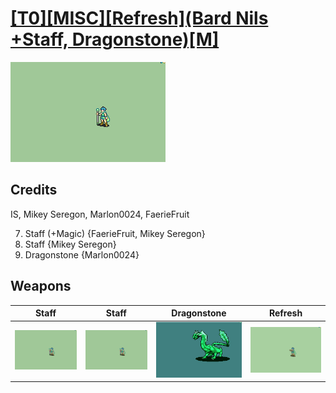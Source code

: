 # [\[T0\]\[MISC\]\[Refresh\]\(Bard Nils +Staff, Dragonstone\)\[M\]](../%5BT0%5D%5BMISC%5D%5BRefresh%5D(Bard%20Nils%20+Staff,%20Dragonstone)%5BM%5D)

<img src="./7.%20Staff/Staff_000.png" alt="[T0][MISC][Refresh](Bard Nils +Staff, Dragonstone)[M] standing" />

## Credits

IS, Mikey Seregon, Marlon0024, FaerieFruit

7. Staff (+Magic) {FaerieFruit, Mikey Seregon}
7. Staff {Mikey Seregon}
8. Dragonstone {Marlon0024}

## Weapons


|Staff |Staff |Dragonstone |Refresh |
|  :---: | :---: | :---: | :---: |
| <img alt="Staff animation" src="./7.%20Staff/Staff.gif" /> | <img alt="Staff animation" src="./7.%20Staff%20(+Magic)/Staff.gif" /> | <img alt="Dragonstone animation" src="./8.%20Dragonstone/Dragonstone.gif" /> | <img alt="Refresh animation" src="./8.%20Refresh/Refresh.gif" /> |
